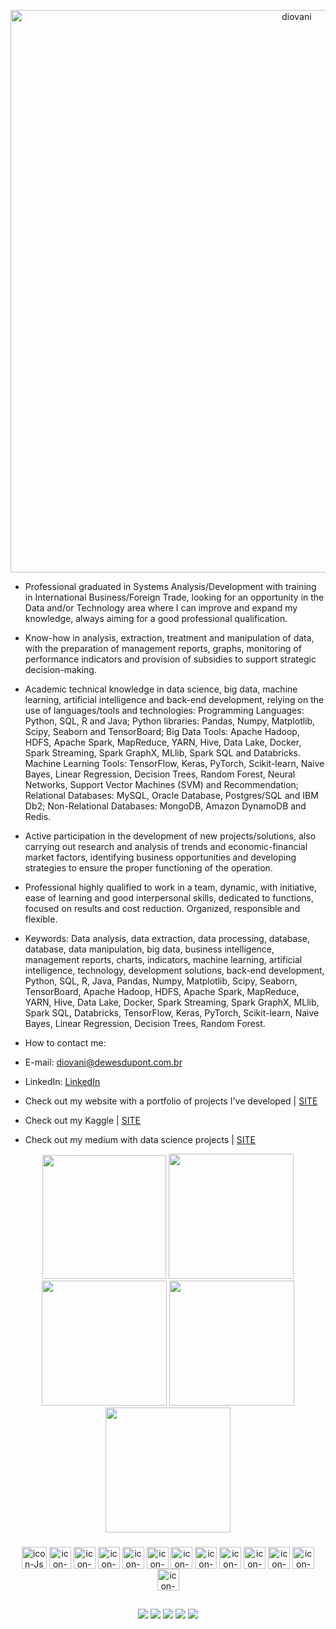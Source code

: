 <p align="center">
<img src="https://github.com/user-attachments/assets/081a0bdb-6e75-4c04-b1fa-b88c0efc141a" alt="diovani" width="900">
</p>

- Professional graduated in Systems Analysis/Development with training in International Business/Foreign Trade, looking for an opportunity in the Data and/or Technology area where I can improve and expand my knowledge, always aiming for a good professional qualification.
- Know-how in analysis, extraction, treatment and manipulation of data, with the preparation of management reports, graphs, monitoring of performance indicators and provision of subsidies to support strategic decision-making.
- Academic technical knowledge in data science, big data, machine learning, artificial intelligence and back-end development, relying on the use of languages/tools and technologies: Programming Languages: Python, SQL, R and Java; Python libraries: Pandas, Numpy, Matplotlib, Scipy, Seaborn and TensorBoard; Big Data Tools: Apache Hadoop, HDFS, Apache Spark, MapReduce, YARN, Hive, Data Lake, Docker, Spark Streaming, Spark GraphX, MLlib, Spark SQL and Databricks. Machine Learning Tools: TensorFlow, Keras, PyTorch, Scikit-learn, Naive Bayes, Linear Regression, Decision Trees, Random Forest, Neural Networks, Support Vector Machines (SVM) and Recommendation; Relational Databases: MySQL, Oracle Database, Postgres/SQL and IBM Db2; Non-Relational Databases: MongoDB, Amazon DynamoDB and Redis.
- Active participation in the development of new projects/solutions, also carrying out research and analysis of trends and economic-financial market factors, identifying business opportunities and developing strategies to ensure the proper functioning of the operation.
- Professional highly qualified to work in a team, dynamic, with initiative, ease of learning and good interpersonal skills, dedicated to functions, focused on results and cost reduction. Organized, responsible and flexible.

- Keywords: Data analysis, data extraction, data processing, database, database, data manipulation, big data, business intelligence, management reports, charts, indicators, machine learning, artificial intelligence, technology, development solutions, back-end development, Python, SQL, R, Java, Pandas, Numpy, Matplotlib, Scipy, Seaborn, TensorBoard, Apache Hadoop, HDFS, Apache Spark, MapReduce, YARN, Hive, Data Lake, Docker, Spark Streaming, Spark GraphX, MLlib, Spark SQL, Databricks, TensorFlow, Keras, PyTorch, Scikit-learn, Naive Bayes, Linear Regression, Decision Trees, Random Forest.

- How to contact me:

- E-mail: diovani@dewesdupont.com.br

- LinkedIn: [LinkedIn](https://www.linkedin.com/in/diovani-dupont/)

- Check out my website with a portfolio of projects I've developed | [SITE](https://diovani-dupont.github.io/)
  
- Check out my Kaggle | [SITE](https://www.kaggle.com/diodupont)

- Check out my medium with data science projects | [SITE](https://medium.com/@diovani.dupont/web-scraping-eda-e-modelo-para-previs%C3%A3o-de-pre%C3%A7os-3c4cf24e252e)

<div align="center">
  <img height="198em" src="http://github-profile-summary-cards.vercel.app/api/cards/profile-details?username=diovani-dupont&theme=dracula" />
  <img height="200em" src="http://github-profile-summary-cards.vercel.app/api/cards/repos-per-language?username=diovani-dupont&theme=dracula" />
  <img height="200em" src="http://github-profile-summary-cards.vercel.app/api/cards/most-commit-language?username=diovani-dupont&theme=dracula" />
  <img height="200em" src="http://github-profile-summary-cards.vercel.app/api/cards/stats?username=diovani-dupont&theme=dracula" />
  <img height="200em" src="http://github-profile-summary-cards.vercel.app/api/cards/productive-time?username=diovani-dupont&theme=dracula" />
</div>

###
<div align="center">
  <img align="center" alt="icon-Js" height="35" width="40" src="https://cdn.jsdelivr.net/gh/devicons/devicon/icons/aftereffects/aftereffects-original.svg" />
  <img align="center" alt="icon-Js" height="35" width="35" src="https://cdn.jsdelivr.net/gh/devicons/devicon/icons/canva/canva-original.svg" />
  <img align="center" alt="icon-Js" height="35" width="35" src="https://cdn.jsdelivr.net/gh/devicons/devicon/icons/docker/docker-original-wordmark.svg" />
  <img align="center" alt="icon-Js" height="35" width="35" src="https://cdn.jsdelivr.net/gh/devicons/devicon/icons/googlecloud/googlecloud-original-wordmark.svg" />
  <img align="center" alt="icon-Js" height="35" width="35" src="https://cdn.jsdelivr.net/gh/devicons/devicon/icons/inkscape/inkscape-original-wordmark.svg" />
  <img align="center" alt="icon-Js" height="35" width="35" src="https://cdn.jsdelivr.net/gh/devicons/devicon/icons/python/python-original-wordmark.svg" />
  <img align="center" alt="icon-Js" height="35" width="35" src="https://cdn.jsdelivr.net/gh/devicons/devicon/icons/jetbrains/jetbrains-original.svg" />
  <img align="center" alt="icon-Js" height="35" width="35" src="https://cdn.jsdelivr.net/gh/devicons/devicon/icons/jupyter/jupyter-original-wordmark.svg" />
  <img align="center" alt="icon-Js" height="35" width="35" src="https://cdn.jsdelivr.net/gh/devicons/devicon/icons/numpy/numpy-original-wordmark.svg" />
  <img align="center" alt="icon-Js" height="35" width="35" src="https://cdn.jsdelivr.net/gh/devicons/devicon/icons/pandas/pandas-original-wordmark.svg" />
  <img align="center" alt="icon-Js" height="35" width="35" src="https://cdn.jsdelivr.net/gh/devicons/devicon/icons/photoshop/photoshop-plain.svg" />
  <img align="center" alt="icon-Js" height="35" width="35" src="https://cdn.jsdelivr.net/gh/devicons/devicon/icons/pycharm/pycharm-original.svg" />
  <img align="center" alt="icon-Js" height="35" width="35" src="https://cdn.jsdelivr.net/gh/devicons/devicon/icons/anaconda/anaconda-original-wordmark.svg" />
</div>

##
<div align="center">
  <a href="https://instagram.com/diovani.dupont" target="_blank"><img src="https://img.shields.io/badge/-Instagram-%23E4405F?style=for-the-badge&logo=instagram&logoColor=white" target="_blank"></a>
 <a href="https://discord.gg/TWHKCrXtAK" target="_blank"><img src="https://img.shields.io/badge/Discord-7289DA?style=for-the-badge&logo=discord&logoColor=white" target="_blank"></a> 
  <a href = "mailto:diovani.dupont@gmail.com"><img src="https://img.shields.io/badge/-Gmail-%23333?style=for-the-badge&logo=gmail&logoColor=white" target="_blank"></a>
  <a href="https://www.linkedin.com/in/diovani-dupont/" target="_blank"><img src="https://img.shields.io/badge/-LinkedIn-%230077B5?style=for-the-badge&logo=linkedin&logoColor=white" target="_blank"></a> 
    <a href="https://www.kaggle.com/diodupont" target="_blank"><img src="https://img.shields.io/badge/Kaggle-20BEFF?style=for-the-badge&logo=Kaggle&logoColor=white" target="_blank"></a> 

</div>
